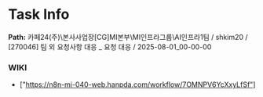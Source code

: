 # Task Info

**Path:** 카페24(주)\본사사업장\[CG]MI본부\MI인프라그룹\AI인프라1팀 / shkim20 / [270046] 팀 외 요청사항 대응 _ 요청 대응 / 2025-08-01_00-00-00

### WIKI
- ["https://n8n-mi-040-web.hanpda.com/workflow/7OMNPV6YcXxyLfSf"]

